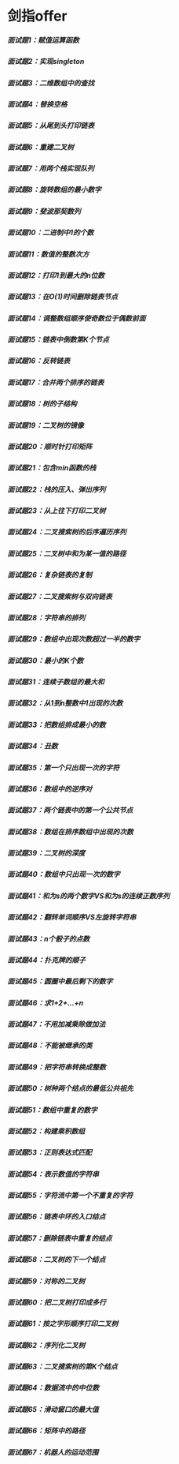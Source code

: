 # 剑指offer
##### 面试题1：赋值运算函数
##### 面试题2：实现singleton
##### 面试题3：二维数组中的查找
##### 面试题4：替换空格	
##### 面试题5：从尾到头打印链表
##### 面试题6：重建二叉树	
##### 面试题7：用两个栈实现队列	
##### 面试题8：旋转数组的最小数字
##### 面试题9：斐波那契数列	
##### 面试题10：二进制中1的个数	
##### 面试题11：数值的整数次方	
##### 面试题12：打印1到最大的n位数
##### 面试题13：在O(1)时间删除链表节点	
##### 面试题14：调整数组顺序使奇数位于偶数前面
##### 面试题15：链表中倒数第K个节点	
##### 面试题16：反转链表	
##### 面试题17：合并两个排序的链表
##### 面试题18：树的子结构	
##### 面试题19：二叉树的镜像	
##### 面试题20：顺时针打印矩阵	
##### 面试题21：包含min函数的栈
##### 面试题22：栈的压入、弹出序列	
##### 面试题23：从上往下打印二叉树	
##### 面试题24：二叉搜索树的后序遍历序列	
##### 面试题25：二叉树中和为某一值的路径	
##### 面试题26：复杂链表的复制	
##### 面试题27：二叉搜索树与双向链表	
##### 面试题28：字符串的排列	
##### 面试题29：数组中出现次数超过一半的数字	
##### 面试题30：最小的K个数	
##### 面试题31：连续子数组的最大和	
##### 面试题32：从1到n整数中1出现的次数	
##### 面试题33：把数组排成最小的数	
##### 面试题34：丑数	
##### 面试题35：第一个只出现一次的字符
##### 面试题36：数组中的逆序对
##### 面试题37：两个链表中的第一个公共节点
##### 面试题38：数组在排序数组中出现的次数	
##### 面试题39：二叉树的深度	
##### 面试题40：数组中只出现一次的数字	
##### 面试题41：和为s的两个数字VS和为s的连续正数序列	
##### 面试题42：翻转单词顺序VS左旋转字符串	
##### 面试题43：n个骰子的点数	
##### 面试题44：扑克牌的顺子	
##### 面试题45：圆圈中最后剩下的数字	
##### 面试题46：求1+2+…+n
##### 面试题47：不用加减乘除做加法	
##### 面试题48：不能被继承的类	
##### 面试题49：把字符串转换成整数
##### 面试题50：树种两个结点的最低公共祖先	
##### 面试题51：数组中重复的数字	
##### 面试题52：构建乘积数组
##### 面试题53：正则表达式匹配	
##### 面试题54：表示数值的字符串	
##### 面试题55：字符流中第一个不重复的字符	
##### 面试题56：链表中环的入口结点	
##### 面试题57：删除链表中重复的结点	
##### 面试题58：二叉树的下一个结点	
##### 面试题59：对称的二叉树
##### 面试题60：把二叉树打印成多行	
##### 面试题61：按之字形顺序打印二叉树	
##### 面试题62：序列化二叉树
##### 面试题63：二叉搜索树的第K个结点
##### 面试题64：数据流中的中位数	
##### 面试题65：滑动窗口的最大值	
##### 面试题66：矩阵中的路径	
##### 面试题67：机器人的运动范围
